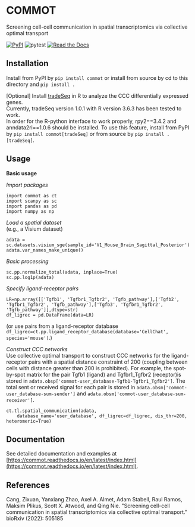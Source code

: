 # COMMOT
Screening cell-cell communication in spatial transcriptomics via collective optimal transport 

[![PyPI](https://img.shields.io/pypi/v/commot?logo=PyPI)](https://pypi.org/project/commot)
![pytest](https://github.com/zcang/COMMOT/actions/workflows/python-package.yml/badge.svg)
[![Read the Docs](https://readthedocs.org/projects/commot/badge/?version=latest)](https://commot.readthedocs.io/en/latest/)


## Installation
Install from PyPI by `pip install commot` or install from source by cd to this directory and `pip install .`

[Optional] Install [tradeSeq](https://github.com/statOmics/tradeSeq) in R to analyze the CCC differentially expressed genes. \
Currently, tradeSeq version 1.0.1 with R version 3.6.3 has been tested to work. \
In order for the R-python interface to work properly, rpy2==3.4.2 and anndata2ri==1.0.6 should be installed.
To use this feature, install from PyPI by `pip install commot[tradeSeq]` or from source by `pip install .[tradeSeq]`.

## Usage
**Basic usage**

_Import packages_
```
import commot as ct
import scanpy as sc
import pandas as pd
import numpy as np
```
_Load a spatial dataset_ \
(e.g., a Visium dataset)
```
adata = sc.datasets.visium_sge(sample_id='V1_Mouse_Brain_Sagittal_Posterior')
adata.var_names_make_unique()
```
_Basic processing_
```
sc.pp.normalize_total(adata, inplace=True)
sc.pp.log1p(adata)
```
_Specify ligand-receptor pairs_
```
LR=np.array([['Tgfb1', 'Tgfbr1_Tgfbr2', 'Tgfb_pathway'],['Tgfb2', 'Tgfbr1_Tgfbr2', 'Tgfb_pathway'],['Tgfb3', 'Tgfbr1_Tgfbr2', 'Tgfb_pathway']],dtype=str)
df_ligrec = pd.DataFrame(data=LR)
```
(or use pairs from a ligand-receptor database `df_ligrec=ct.pp.ligand_receptor_database(database='CellChat', species='mouse')`.)

_Construct CCC networks_ \
Use collective optimal transport to construct CCC networks for the ligand-receptor pairs with a spatial distance constraint of 200 (coupling between cells with distance greater than 200 is prohibited). For example, the spot-by-spot matrix for the pair Tgfb1 (ligand) and Tgfbr1_Tgfbr2 (receptor)is stored in `adata.obsp['commot-user_database-Tgfb1-Tgfbr1_Tgfbr2']`. The total sent or received signal for each pair is stored in `adata.obsm['commot-user_database-sum-sender']` and `adata.obsm['commot-user_database-sum-receiver']`.
```
ct.tl.spatial_communication(adata,
    database_name='user_database', df_ligrec=df_ligrec, dis_thr=200, heteromeric=True)
```
## Documentation

See detailed documentation and examples at [https://commot.readthedocs.io/en/latest/index.html](https://commot.readthedocs.io/en/latest/index.html).

## References

Cang, Zixuan, Yanxiang Zhao, Axel A. Almet, Adam Stabell, Raul Ramos, Maksim Plikus, Scott X. Atwood, and Qing Nie. "Screening cell-cell communication in spatial transcriptomics via collective optimal transport." bioRxiv (2022): 505185
